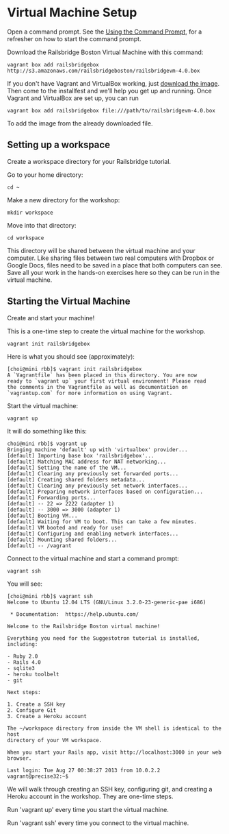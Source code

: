 # Virtual Machine Setup

Open a command prompt. See the [Using the Command Prompt](/command_prompt), for a refresher on how to start the command prompt.

Download the Railsbridge Boston Virtual Machine with this command:

    vagrant box add railsbridgebox http://s3.amazonaws.com/railsbridgeboston/railsbridgevm-4.0.box

If you don't have Vagrant and VirtualBox working, just [download the image](http://s3.amazonaws.com/railsbridgeboston/railsbridgevm-4.0.box). Then come to the installfest and we'll help you get up and running. Once Vagrant and VirtualBox are set up, you can run

    vagrant box add railsbridgebox file:///path/to/railsbridgevm-4.0.box

To add the image from the already downloaded file.

## Setting up a workspace

Create a workspace directory for your Railsbridge tutorial.

Go to your home directory:

    cd ~

Make a new directory for the workshop:

    mkdir workspace

Move into that directory:

    cd workspace

This directory will be shared between the virtual machine and your computer. Like sharing files between two real computers with Dropbox or Google Docs, files need to be saved in a place that both computers can see. Save all your work in the hands-on exercises here so they can be run in the virtual machine.

## Starting the Virtual Machine

Create and start your machine!

This is a one-time step to create the virtual machine for the workshop.

    vagrant init railsbridgebox

Here is what you should see (approximately):

```
[choi@mini rbb]$ vagrant init railsbridgebox
A `Vagrantfile` has been placed in this directory. You are now
ready to `vagrant up` your first virtual environment! Please read
the comments in the Vagrantfile as well as documentation on
`vagrantup.com` for more information on using Vagrant.
```

Start the virtual machine:

    vagrant up

It will do something like this:
```
choi@mini rbb]$ vagrant up
Bringing machine 'default' up with 'virtualbox' provider...
[default] Importing base box 'railsbridgebox'...
[default] Matching MAC address for NAT networking...
[default] Setting the name of the VM...
[default] Clearing any previously set forwarded ports...
[default] Creating shared folders metadata...
[default] Clearing any previously set network interfaces...
[default] Preparing network interfaces based on configuration...
[default] Forwarding ports...
[default] -- 22 => 2222 (adapter 1)
[default] -- 3000 => 3000 (adapter 1)
[default] Booting VM...
[default] Waiting for VM to boot. This can take a few minutes.
[default] VM booted and ready for use!
[default] Configuring and enabling network interfaces...
[default] Mounting shared folders...
[default] -- /vagrant
```

Connect to the virtual machine and start a command prompt: 

    vagrant ssh

You will see:
```
[choi@mini rbb]$ vagrant ssh
Welcome to Ubuntu 12.04 LTS (GNU/Linux 3.2.0-23-generic-pae i686)

 * Documentation:  https://help.ubuntu.com/

Welcome to the Railsbridge Boston virtual machine!

Everything you need for the Suggestotron tutorial is installed, including:

- Ruby 2.0
- Rails 4.0
- sqlite3
- heroku toolbelt
- git

Next steps:

1. Create a SSH key
2. Configure Git
3. Create a Heroku account

The ~/workspace directory from inside the VM shell is identical to the host
directory of your VM workspace.

When you start your Rails app, visit http://localhost:3000 in your web browser.

Last login: Tue Aug 27 00:38:27 2013 from 10.0.2.2
vagrant@precise32:~$ 
```

We will walk through creating an SSH key, configuring git, and creating a Heroku account in the workshop.  They are one-time steps.

Run 'vagrant up' every time you start the virtual machine.

Run 'vagrant ssh' every time you connect to the virtual machine.
